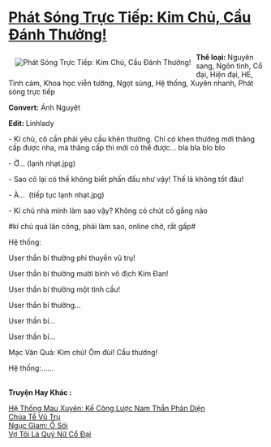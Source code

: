 <a href="https://utruyen.com/truyen/phat-song-truc-tiep-kim-chu-cau-danh-thuong/19270/" title="Phát Sóng Trực Tiếp: Kim Chủ, Cầu Đánh Thưởng!"><h1>Phát Sóng Trực Tiếp: Kim Chủ, Cầu Đánh Thưởng!</h1></a><div style="display:table"><img align="right" style="float: left; padding: 10px;" src="https://utruyen.com/images/story/200x260/phat-song-truc-tiep-kim-chu-cau-danh-thuong.jpg" alt="Phát Sóng Trực Tiếp: Kim Chủ, Cầu Đánh Thưởng!"><b>Thể loại: </b>Nguyên sang, Ngôn tình, Cổ đại, Hiện đại, HE, Tình cảm, Khoa học viễn tưởng, Ngọt sủng, Hệ thống, Xuyên nhanh, Phát sóng trực tiếp<p></p><b>Convert:</b> Ánh Nguyệt<p></p><b>Edit: </b>Linhlady<p></p>- Kí chủ, cô cần phải yêu cầu khên thưởng. Chỉ có khen thưởng mới thăng cấp được nha, mà thăng cấp thì mới có thể được... bla bla blo blo<p></p>- Ờ... (lạnh nhạt.jpg)<p></p>- Sao cô lại có thể không biết phấn đấu như vậy! Thế là không tốt đâu!<p></p>- À...  (tiếp tục lạnh nhạt.jpg)<p></p>- Kí chủ nhà mình làm sao vậy? Không có chút cố gắng nào <p></p>#kí chủ quá lãn công, phải làm sao, online chờ, rất gấp#<p></p>Hệ thống:<p></p>User thần bí thưởng phi thuyền vũ trụ!<p></p>User thần bí thưởng mười bình vô địch Kim Đan!<p></p>User thần bí thưởng một tinh cầu!<p></p>User thần bí thưởng...<p></p>User thần bí...<p></p>User thần bí...<p></p>Mạc Vân Quả: Kim chủ! Ôm đùi! Cầu thưởng!<p></p>Hệ thống:......</div><p><br><b>Truyện Hay Khác :</b></p><a href="https://utruyen.com/truyen/he-thong-mau-xuyen-ke-cong-luoc-nam-than-phan-dien/16154/" alt="Hệ Thống Mau Xuyên: Kế Công Lược Nam Thần Phản Diện">Hệ Thống Mau Xuyên: Kế Công Lược Nam Thần Phản Diện</a><br/><a href="https://github.com/quanluxury/ngontinhhot/tree/master/truyenhay/17381/" alt="Chúa Tể Vũ Trụ">Chúa Tể Vũ Trụ</a><br/><a href="https://github.com/quanluxury/ngontinhhot/tree/master/truyenhay/19087/" alt="Ngục Giam: Ổ Sói">Ngục Giam: Ổ Sói</a><br/><a href="https://github.com/quanluxury/ngontinhhot/tree/master/truyenhay/19053/" alt="Vợ Tôi Là Quý Nữ Cổ Đại">Vợ Tôi Là Quý Nữ Cổ Đại</a><br/>